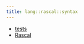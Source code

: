```yaml
---
title: lang::rascal::syntax
---
```



   * [tests](../../../../Library/lang/rascal/syntax/tests)
   * [Rascal](../../../../Library/lang/rascal/syntax/Rascal.md)